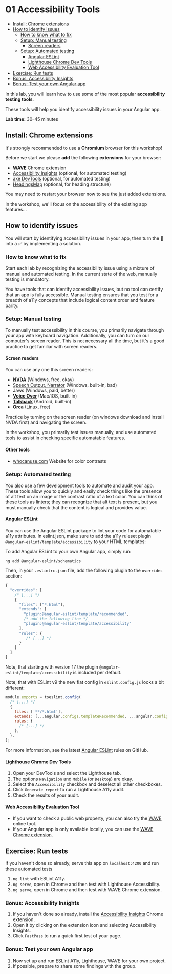 # 01 Accessibility Tools

<!-- TOC -->

- [Install: Chrome extensions](#install-chrome-extensions)
- [How to identify issues](#how-to-identify-issues)
  - [How to know what to fix](#how-to-know-what-to-fix)
  - [Setup: Manual testing](#setup-manual-testing)
    - [Screen readers](#screen-readers)
  - [Setup: Automated testing](#setup-automated-testing)
    - [Angular ESLint](#angular-eslint)
    - [Lighthouse Chrome Dev Tools](#lighthouse-chrome-dev-tools)
    - [Web Accessibility Evaluation Tool](#web-accessibility-evaluation-tool)
- [Exercise: Run tests](#exercise-run-tests)
- [Bonus: Accessibility Insights](#bonus-accessibility-insights)
- [Bonus: Test your own Angular app](#bonus-test-your-own-angular-app)
<!-- TOC -->

In this lab, you will learn how to use some of the most popular **accessibility testing tools**.

These tools will help you identify accessibility issues in your Angular app.

**Lab time:** 30–45 minutes

## Install: Chrome extensions

It's strongly recommended to use a **Chromium** browser for this workshop!

Before we start we please **add** the following **extensions** for your browser:

- [**WAVE**](https://chromewebstore.google.com/detail/wave-evaluation-tool/jbbplnpkjmmeebjpijfedlgcdilocofh) Chrome extension
- [Accessibility Insights](https://chromewebstore.google.com/detail/accessibility-insights-fo/pbjjkligggfmakdaogkfomddhfmpjeni) (optional, for automated testing)
- [axe DevTools](https://chrome.google.com/webstore/detail/axe-devtools-web-accessib/lhdoppojpmngadmnindnejefpokejbdd) (optional, for automated testing)
- [HeadingsMap](https://chromewebstore.google.com/detail/headingsmap/flbjommegcjonpdmenkdiocclhjacmbi) (optional, for heading structure)

You may need to restart your browser now to see the just added extensions.

In the workshop, we'll focus on the accessibility of the existing app features...

## How to identify issues

You will start by identifying accessibility issues in your app, then turn the 🛑 into a ✅ by implementing a solution.

### How to know what to fix

Start each lab by recognizing the accessibility issue using a mixture of manual and automated testing. In the current state of the web, manually testing is mandatory.

You have tools that can identify accessibility issues, but no tool can certify that an app is fully accessible. Manual testing ensures that you test for a breadth of a11y concepts that include logical content order and feature parity.

### Setup: Manual testing

To manually test accessibility in this course, you primarily navigate through your app with keyboard navigation. Additionally, you can turn on our computer's screen reader. This is not necessary all the time, but it's a good practice to get familiar with screen readers.

#### Screen readers

You can use any one this screen readers:

- [**NVDA**](https://nvda.bhvd.de) (Windows, free, okay)
- [Speech Output, Narrator](https://support.microsoft.com/en-us/windows/complete-guide-to-narrator-e4397a0d-ef4f-b386-d8ae-c172f109bdb1) (Windows, built-in, bad)
- Jaws (Windows, paid, better)
- [**Voice Over**](https://en.wikipedia.org/wiki/VoiceOver) (Mac/iOS, built-in)
- [**Talkback**](https://support.google.com/accessibility/android/answer/6283677?hl=en&sjid=14818511639127973246-EU) (Android, built-in)
- [**Orca**](https://www.a11yproject.com/posts/getting-started-with-orca/) (Linux, free)

Practice by turning on the screen reader (on windows download and install NVDA first) and navigating the screen.

In the workshop, you primarily test issues manually, and use automated tools to assist in checking specific automatable features.

#### Other tools

- [whocanuse.com](https://www.whocanuse.com) Website for color contrasts

### Setup: Automated testing

You also use a few development tools to automate and audit your app. These tools allow you to quickly and easily check things like the presence of alt text on an image or the contrast ratio of a text color. You can think of these tools as linters; they can recognize that alt text is present, but you must manually check that the content is logical and provides value.

#### Angular ESLint

You can use the Angular ESLint package to lint your code for automatable a11y attributes. In eslint.json, make sure to add the a11y ruleset plugin `@angular-eslint/template/accessibility` to your HTML templates:

To add Angular ESLint to your own Angular app, simply run:

```shell
ng add @angular-eslint/schematics
```

Then, in your `.eslintrc.json` file, add the following plugin to the `overrides` section:

```js
{
  "overrides": [
    /* [...] */
    {
      "files": ["*.html"],
      "extends": [
        "plugin:@angular-eslint/template/recommended",
        /* add the following line */
        "plugin:@angular-eslint/template/accessibility"
      ],
      "rules": {
         /* [...] */
      }
    }
  ]
}
```

Note, that starting with version 17 the plugin `@angular-eslint/template/accessibility` is included per default.

Note, that with ESLint v9 the new flat config in `eslint.config.js` looks a bit different:

```js
module.exports = tseslint.config(
  /* [...] */
  {
    files: ['**/*.html'],
    extends: [...angular.configs.templateRecommended, ...angular.configs.templateAccessibility],
    rules: {
      /* [...] */
    },
  },
);
```

For more information, see the latest [Angular ESLint](https://github.com/angular-eslint/angular-eslint/tree/main/packages/eslint-plugin-template) rules on GitHub.

#### Lighthouse Chrome Dev Tools

1. Open your DevTools and select the Lighthouse tab.
2. The options `Navigation` and `Mobile` (or `Desktop`) are okay.
3. Select the `Accessibility` checkbox and deselect all other checkboxes.
4. Click `Generate report` to run a Lighthouse A11y audit.
5. Check the results of your audit.

#### Web Accessibility Evaluation Tool

- If you want to check a public web property, you can also try the [WAVE](https://wave.webaim.org/) online tool.
- If your Angular app is only available locally, you can use the [WAVE Chrome extension](https://wave.webaim.org/extension/).

## Exercise: Run tests

If you haven't done so already, serve this app on `localhost:4200` and run these automated tests

1. `ng lint` with ESLint A11y.
2. `ng serve`, open in Chrome and then test with Lighthouse Accessibility.
3. `ng serve`, open in Chrome and then test with WAVE Chrome extension.

### Bonus: Accessibility Insights

1. If you haven't done so already, install the [Accessibility Insights](https://chromewebstore.google.com/detail/accessibility-insights-fo/pbjjkligggfmakdaogkfomddhfmpjeni) Chrome extension.
2. Open it by clicking on the extension icon and selecting Accessibility Insights.
3. Click `FastPass` to run a quick first test of your page.

### Bonus: Test your own Angular app

1. Now set up and run ESLint A11y, Lighthouse, WAVE for your own project.
2. If possible, prepare to share some findings with the group.
